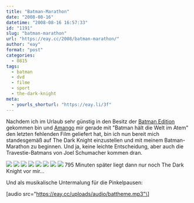 ```yaml
---
title: "Batman-Marathon"
date: "2008-08-16"
datetime: "2008-08-16 16:57:33"
id: "1191"
slug: "batman-marathon"
url: "https://eay.cc/2008/batman-marathon/"
author: "eay"
format: "post"
categories:
  - 0815
tags:
  - batman
  - dvd
  - filme
  - sport
  - the-dark-knight
meta:
  - yourls_shorturl: "https://eay.li/3f"
---
```


Nachdem ich im Urlaub sehr günstig in den Besitz der [Batman Edition](http://www.amazon.de/exec/obidos/ASIN/B00004Z385/eayznet-21) gekommen bin und [Amango](http://partners.webmasterplan.com/click.asp?ref=77084&site=3405&type=text&tnb=1) mir gerade mit "Batman hält die Welt im Atem" den letzten fehlenden Film geliefert hat, bin ich nun bereit mich standesgemäß auf The Dark Knight einzustellen und mit meinem Batman-Marathon zu beginnen. Und ja, keine leichte Entscheidung, aber auch die Travestie-Batmans von Joel Schumacher kommen dran.

![](/uploads/2008/batmanmarathon1.jpg) ![](/uploads/2008/batmanmarathon2.jpg) ![](/uploads/2008/batmanmarathon3.jpg) ![](/uploads/2008/batmanmarathon4.jpg) ![](/uploads/2008/batmanmarathon5.jpg) ![](/uploads/2008/batmanmarathon6.jpg) ![](/uploads/2008/batmanmarathon7.jpg) ![](/uploads/2008/batmanmarathon8.jpg) 795 Minuten später liegt dann nur noch The Dark Knight vor mir...

Und als musikalische Untermalung für die Pinkelpausen:

\[audio src="https://eay.cc/uploads/audio/battheme.mp3"\]
